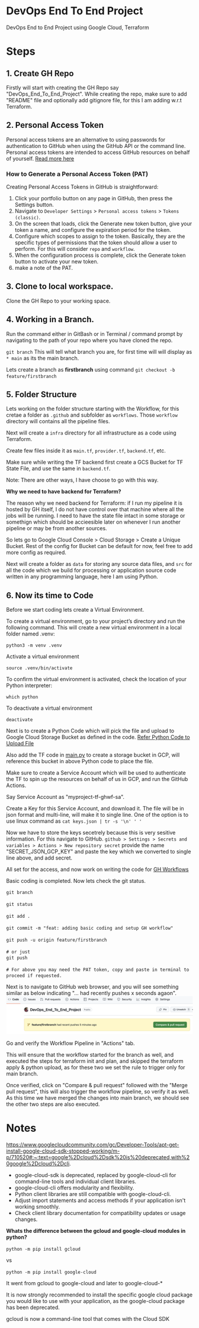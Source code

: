 # DevOps End To End Project
DevOps End to End Project using Google Cloud, Terraform

# Steps
## 1. Create GH Repo
Firstly will start with creating the GH Repo say "DevOps_End_To_End_Project".
While creating the repo, make sure to add "README" file and optionally add gitignore file, for this I am adding w.r.t Terraform.

## 2. Personal Access Token
Personal access tokens are an alternative to using passwords for authentication to GitHub when using the GitHub API or the command line. Personal access tokens are intended to access GitHub resources on behalf of yourself.
[Read more here](https://docs.github.com/en/authentication/keeping-your-account-and-data-secure/managing-your-personal-access-tokens)

### How to Generate a Personal Access Token (PAT)
Creating Personal Access Tokens in GitHub is straightforward:

1. Click your portfolio button on any page in GitHub, then press the Settings button.
2. Navigate to `Developer Settings` > `Personal access tokens` > `Tokens (classic)`.
3. On the screen that loads, click the Generate new token button, give your token a name, and configure the expiration period for the token.
4. Configure which scopes to assign to the token. Basically, they are the specific types of permissions that the token should allow a user to perform.
For this will consider `repo` and `workflow`.
5. When the configuration process is complete, click the Generate token button to activate your new token.
6. make a note of the PAT.

## 3. Clone to local workspace.
Clone the GH Repo to your working space.

## 4. Working in a Branch.
Run the command either in GitBash or in Terminal / command prompt by navigating to the path of your repo where you have cloned the repo.

`git branch` This will tell what branch you are, for first time will will display as `* main` as its the main branch.

Lets create a branch as **firstbranch** using command `git checkout -b feature/firstbranch`

## 5. Folder Structure 
Lets working on the folder structure starting with the Workflow, for this cretae a folder as `.github` and subfolder as `workflows`. Those `workflow` directory will contains all the pipeline files.

Next will create a `infra` directory for all infrastructure as a code using Terraform.

Create few files inside it as `main.tf`, `provider.tf`, `backend.tf`, etc.

Make sure while writing the TF backend first create a GCS Bucket for TF State File, and use the same in `backend.tf`. 

Note: There are other ways, I have choose to go with this way.

**Why we need to have backend for Terraform?**

The reason why we need backend for Terraform: if I run my pipeline it is hosted by GH itself, I do not have control over that machine where all the jobs will be running. I need to have the state file intact in some storage or somethign which should be accieesible later on whenever I run another pipeline or may be from another sources. 

So lets go to Google Cloud Console > Cloud Storage > Create a Unique Bucket. Rest of the config for Bucket can be default for now, feel free to add more config as required.

Next will create a folder as `data` for storing any source data files, and `src` for all the code which we build for processing or application source code written in any programming language, here I am using Python.

## 6. Now its time to Code
Before we start coding lets create a Virtual Environment.

To create a virtual environment, go to your project’s directory and run the following command. This will create a new virtual environment in a local folder named .venv:
```
python3 -m venv .venv
```
Activate a virtual environment
```
source .venv/bin/activate
```
To confirm the virtual environment is activated, check the location of your Python interpreter:
```
which python
```
To deactivate a virtual environment
```
deactivate
```

Next is to create a Python Code which will pick the file and upload to Google Cloud Storage Bucket as defined in the code.
[Refer Python Code to Upload File](/src/PythonCode/gcsUpload.py)

Also add the TF code in [main.py](/infra/main.tf) to create a storage bucket in GCP, will reference this bucket in above Python code to place the file.

Make sure to create a Service Account which will be used to authenticate the TF to spin up the resources on behalf of us in GCP, and run the GitHub Actions.

Say Service Account as "myproject-tf-ghwf-sa".

Create a Key for this Service Account, and download it. The file will be in json format and multi-line, will make it to single line.
One of the option is to use linux command as `cat keys.json | tr -s '\n' ' '`

Now we have to store the keys secetrely because this is very sesitive information. For this navigate to GitHub. `github > Settings > Secrets and variables > Actions > New repository secret` provide the name "SECRET_JSON_GCP_KEY" and paste the key which we converted to single line above, and add secret.

All set for the access, and now work on writing the code for [GH Workflows](/.github/workflows/cicd_pipeline_workflow.yml)

Basic coding is completed. Now lets check the git status.

```
git branch

git status

git add .

git commit -m "feat: adding basic coding and setup GH workflow"

git push -u origin feature/firstbranch

# or just
git push

# For above you may need the PAT token, copy and paste in terminal to proceed if requested.

```

Next is to navigate to GitHub web browser, and you will see something similar as below indicating "... had recently pushes x seconds agaon".
![alt text](image.png)

Go and verify the Workflow Pipeline in "Actions" tab.

This will ensure that the workflow started for the branch as well, and executed the steps for terraform init and plan, and skipped the terraform apply & python upload, as for these two we set the rule to trigger only for main branch.

Once verified, click on "Compare & pull request" followed with the "Merge pull request", this will also trigger the workflow pipeline, so verify it as well. As this time we have merged the changes into main branch, we should see the other two steps are also executed.


# Notes
https://www.googlecloudcommunity.com/gc/Developer-Tools/apt-get-install-google-cloud-sdk-stopped-working/m-p/710520#:~:text=google%2Dcloud%2Dsdk%20is%20deprecated,with%20google%2Dcloud%2Dcli.

* google-cloud-sdk is deprecated, replaced by google-cloud-cli for command-line tools and individual client libraries.
* google-cloud-cli offers modularity and flexibility.
* Python client libraries are still compatible with google-cloud-cli.
* Adjust import statements and access methods if your application isn't working smoothly.
* Check client library documentation for compatibility updates or usage changes.


**Whats the difference between the gcloud and google-cloud modules in python?**

`python -m pip install gcloud`

vs

`python -m pip install google-cloud`

It went from gcloud to google-cloud and later to google-cloud-*

It is now strongly recommended to install the specific google cloud package you would like to use with your application, as the google-cloud package has been deprecated.

gcloud is now a command-line tool that comes with the Cloud SDK


